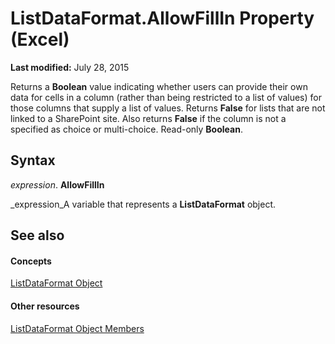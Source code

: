 
# ListDataFormat.AllowFillIn Property (Excel)

 **Last modified:** July 28, 2015

 Returns a **Boolean** value indicating whether users can provide their own data for cells in a column (rather than being restricted to a list of values) for those columns that supply a list of values. Returns **False** for lists that are not linked to a SharePoint site. Also returns **False** if the column is not a specified as choice or multi-choice. Read-only **Boolean**.

## Syntax

 _expression_. **AllowFillIn**

 _expression_A variable that represents a  **ListDataFormat** object.


## See also


#### Concepts


 [ListDataFormat Object](d972f320-6865-a684-0f46-8c34b2eea482.md)
#### Other resources


 [ListDataFormat Object Members](fb39bbc8-aed9-45f5-c7b2-ca93760c9cf2.md)
